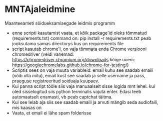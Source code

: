 # MNTAjaleidmine
Maanteeameti sõidueksamiaegade leidmis programm

- enne scripti kasutamist vaata, et kõik package'id oleks tõmmatud (requirements.txt) command on: pip install -r requirements.txt peab jooksutama samas directorys kus on requirements file
- script kasutab chrome'i, on vaja tõmmata enda Chrome versiooni chromedriver (veidi vanemad: https://chromedriver.chromium.org/downloads kõige uuem: https://googlechromelabs.github.io/chrome-for-testing/)
- Scriptis sees on vaja muuta variableid: email kuhu see saadab emaili (võib olla mitu), email kust see saadab ja selle username ja pass, praeguse registreeritud soiduaja kuupaev.
- Kui panna script tööle siis vaja manuaalselt sisse logida mnt lehel. kui oled sisselogitud siis python terminalis vajuta enter. Edasi teeb automaatselt enamasti, vb peab captchat täitma.
- Kui see leiab aja siis see saadab emaili ja arvuti mängib seda audiofaili, mis kaasas on
- Vaata, et email ei lähe spam folderisse
